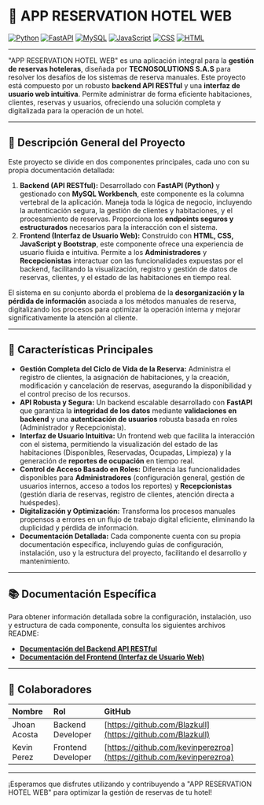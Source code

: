 # 🏨 APP RESERVATION HOTEL WEB

[![Python](https://img.shields.io/badge/python-3.10+-blue.svg)](https://www.python.org/downloads/)
[![FastAPI](https://img.shields.io/badge/FastAPI-Framework-green.svg)](https://fastapi.tiangolo.com/)
[![MySQL](https://img.shields.io/badge/MySQL-8%2B-blue.svg)](https://www.mysql.com/)
[![JavaScript](https://img.shields.io/badge/JavaScript-ES6+-F7DF1E.svg)](https://developer.mozilla.org/es/docs/Web/JavaScript)
[![CSS](https://img.shields.io/badge/CSS-Styling-1572B6.svg)](https://developer.mozilla.org/es/docs/Web/CSS)
[![HTML](https://img.shields.io/badge/HTML5-Markup-E34F26.svg)](https://developer.mozilla.org/es/docs/Web/HTML)

---

"APP RESERVATION HOTEL WEB" es una aplicación integral para la **gestión de reservas hoteleras**, diseñada por **TECNOSOLUTIONS S.A.S** para resolver los desafíos de los sistemas de reserva manuales. Este proyecto está compuesto por un robusto **backend API RESTful** y una **interfaz de usuario web intuitiva**. Permite administrar de forma eficiente habitaciones, clientes, reservas y usuarios, ofreciendo una solución completa y digitalizada para la operación de un hotel.

---

## 🌟 Descripción General del Proyecto

Este proyecto se divide en dos componentes principales, cada uno con su propia documentación detallada:

1.  **Backend (API RESTful):** Desarrollado con **FastAPI (Python)** y gestionado con **MySQL Workbench**, este componente es la columna vertebral de la aplicación. Maneja toda la lógica de negocio, incluyendo la autenticación segura, la gestión de clientes y habitaciones, y el procesamiento de reservas. Proporciona los **endpoints seguros y estructurados** necesarios para la interacción con el sistema.
2.  **Frontend (Interfaz de Usuario Web):** Construido con **HTML, CSS, JavaScript y Bootstrap**, este componente ofrece una experiencia de usuario fluida e intuitiva. Permite a los **Administradores** y **Recepcionistas** interactuar con las funcionalidades expuestas por el backend, facilitando la visualización, registro y gestión de datos de reservas, clientes, y el estado de las habitaciones en tiempo real.

El sistema en su conjunto aborda el problema de la **desorganización y la pérdida de información** asociada a los métodos manuales de reserva, digitalizando los procesos para optimizar la operación interna y mejorar significativamente la atención al cliente.

---

## 🚀 Características Principales

* **Gestión Completa del Ciclo de Vida de la Reserva:** Administra el registro de clientes, la asignación de habitaciones, y la creación, modificación y cancelación de reservas, asegurando la disponibilidad y el control preciso de los recursos.
* **API Robusta y Segura:** Un backend escalable desarrollado con **FastAPI** que garantiza la **integridad de los datos** mediante **validaciones en backend** y una **autenticación de usuarios** robusta basada en roles (Administrador y Recepcionista).
* **Interfaz de Usuario Intuitiva:** Un frontend web que facilita la interacción con el sistema, permitiendo la visualización del estado de las habitaciones (Disponibles, Reservadas, Ocupadas, Limpieza) y la generación de **reportes de ocupación** en tiempo real.
* **Control de Acceso Basado en Roles:** Diferencia las funcionalidades disponibles para **Administradores** (configuración general, gestión de usuarios internos, acceso a todos los reportes) y **Recepcionistas** (gestión diaria de reservas, registro de clientes, atención directa a huéspedes).
* **Digitalización y Optimización:** Transforma los procesos manuales propensos a errores en un flujo de trabajo digital eficiente, eliminando la duplicidad y pérdida de información.
* **Documentación Detallada:** Cada componente cuenta con su propia documentación específica, incluyendo guías de configuración, instalación, uso y la estructura del proyecto, facilitando el desarrollo y mantenimiento.

---

## 📚 Documentación Específica

Para obtener información detallada sobre la configuración, instalación, uso y estructura de cada componente, consulta los siguientes archivos README:

* **[Documentación del Backend API RESTful](APLICACION%20WEB%20HOTEL/BACKEND-APP-RESERVATION-HOTEL-WEB/README.md)**
* **[Documentación del Frontend (Interfaz de Usuario Web)](APLICACION%20WEB%20HOTEL/FRONT-APP-HOTEL-administrador/README.MD)**

---

## 👥 Colaboradores

| Nombre             | Rol                   | GitHub                                         |
| :----------------- | :-------------------- | :--------------------------------------------- |
| Jhoan Acosta       | Backend Developer     | [https://github.com/Blazkull](https://github.com/Blazkull) |
| Kevin Perez        | Frontend Developer    | [https://github.com/kevinperezroa](https://github.com/kevinperezroa) |


---

¡Esperamos que disfrutes utilizando y contribuyendo a "APP RESERVATION HOTEL WEB" para optimizar la gestión de reservas de tu hotel!
